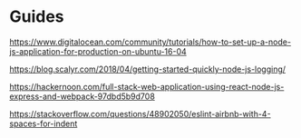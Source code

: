 # Guides

https://www.digitalocean.com/community/tutorials/how-to-set-up-a-node-js-application-for-production-on-ubuntu-16-04

https://blog.scalyr.com/2018/04/getting-started-quickly-node-js-logging/

https://hackernoon.com/full-stack-web-application-using-react-node-js-express-and-webpack-97dbd5b9d708

https://stackoverflow.com/questions/48902050/eslint-airbnb-with-4-spaces-for-indent